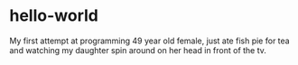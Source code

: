 # hello-world
My first attempt at programming
49 year old female, just ate fish pie for tea and watching my daughter spin around on her head in front of the tv.
